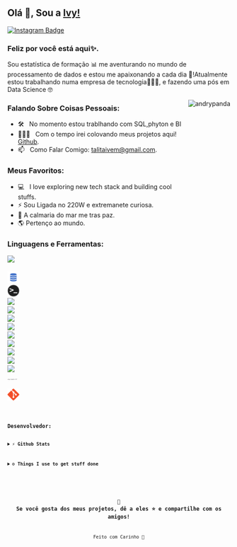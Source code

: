 ## Olá 👋, Sou a [Ivy!](https://github.com/IvyTalita/)




[![Instagram Badge](https://img.shields.io/badge/-Instagram-e4405f?style=flat-square&logo=Instagram&logoColor=white)](https://instagram.com/ivytalita/)




### Feliz por você está aqui✨.



Sou estatística de formação :bar_chart:  me aventurando no mundo de processamento de dados e estou me apaixonando a cada dia :purple_heart:!Atualmente estou trabalhando numa empresa de tecnologia👨🏻‍💻, e fazendo uma pós em Data Science 🤓



<img align="right" height="280" alt="andrypanda" src="https://media.discordapp.net/attachments/767478208625901573/1044604389907759195/PANDA2.gif" />



### Falando Sobre Coisas Pessoais:



- 🛠 &nbsp; No momento estou trablhando com SQL,phyton e BI
- 👨🏻‍💻 &nbsp; Com o tempo irei colovando meus projetos aqui! [Github](https://github.com/IviTalita/).
- 📫 &nbsp; Como Falar Comigo: talitaivem@gmail.com.



### Meus Favoritos:



- 💻 &nbsp; I love exploring new tech stack and building cool stuffs.
- :zap: Sou Ligada no 220W e extremanete curiosa.
- :ocean: A calmaria do mar me tras paz.
- :earth_americas: Pertenço ao mundo.




### Linguagens e Ferramentas:

 <code><img height="27" src="https://cdn.jsdelivr.net/gh/devicons/devicon/icons/linux/linux-original.svg" />  
 <code><img height="27" src="https://raw.githubusercontent.com/github/explore/80688e429a7d4ef2fca1e82350fe8e3517d3494d/topics/sql/sql.png" alt="sql"></code>
 <code><img height="27" src="https://raw.githubusercontent.com/github/explore/80688e429a7d4ef2fca1e82350fe8e3517d3494d/topics/terminal/terminal.png" alt="terminal"></code>
 <code><img height="27" src="https://cdn.jsdelivr.net/gh/devicons/devicon/icons/postgresql/postgresql-original.svg" />
 <code><img height="27" src="https://cdn.jsdelivr.net/gh/devicons/devicon/icons/jenkins/jenkins-original.svg" />
 <code><img height="27" src="https://cdn.jsdelivr.net/gh/devicons/devicon/icons/python/python-original.svg" />
 <code><img height="27" src="https://cdn.jsdelivr.net/gh/devicons/devicon/icons/rstudio/rstudio-original.svg" />
 <code><img height="27" src="https://cdn.jsdelivr.net/gh/devicons/devicon/icons/r/r-original.svg" />
 <code><img height="27" src="https://cdn.jsdelivr.net/gh/devicons/devicon/icons/spss/spss-original.svg" />
 <code><img height="27" src="https://cdn.jsdelivr.net/gh/devicons/devicon/icons/postgresql/postgresql-original.svg" />
 <code><img height="27" src="https://cdn.jsdelivr.net/gh/devicons/devicon/icons/figma/figma-original.svg" />
 <code><img height="27" src="https://cdn.jsdelivr.net/gh/devicons/devicon/icons/canva/canva-original.svg" />
 <code><img height="27"  
 <code><img height="27" src="https://raw.githubusercontent.com/devicons/devicon/master/icons/git/git-original.svg" alt="git"></code>




### Desenvolvedor:



<details>    
  <summary><b>⚡ Github Stats</b></summary>



 <br />
  <img height="180em" src="https://github-readme-stats.vercel.app/api?username=IvyTalita&show_icons=true&theme=discord_old_blurple&include_all_commits=true&count_private=true"/>
  <img height="180em" src="https://github-readme-stats.vercel.app/api/top-langs/?username=IvyTalita&layout=compact&langs_count=7&theme=discord_old_blurple"/>



</details>

<details>    
  <br />
  <summary><b>⚙️ Things I use to get stuff done</b></summary>
      <ul>
          <li><b>OS:</b> Ubuntu 22.04</li>
          <li><b>Browser: </b> Firefox Web Browser</li>
        <li><b>Code Editor:</b> VSCode - The best editor out there.</li>
        <li><b>To Stay Updated:</b> Instagram.</li>
        <br />
    </ul>    
</details>




<div align="center">



### 💙 Se você gosta dos meus projetos, dê a eles ⭐ e compartilhe com os amigos!


Feito com Carinho 💙



</div>

